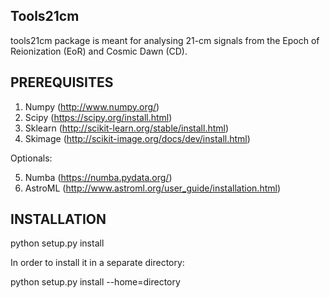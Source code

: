 Tools21cm
-------------
tools21cm package is meant for analysing 21-cm signals from the Epoch of Reionization (EoR) and Cosmic Dawn (CD).

PREREQUISITES
-------------
1. Numpy   (http://www.numpy.org/)
2. Scipy   (https://scipy.org/install.html)
3. Sklearn (http://scikit-learn.org/stable/install.html)
4. Skimage (http://scikit-image.org/docs/dev/install.html)

Optionals:

5. Numba   (https://numba.pydata.org/)
6. AstroML (http://www.astroml.org/user_guide/installation.html)

INSTALLATION
------------
python setup.py install

In order to install it in a separate directory:

python setup.py install --home=directory

